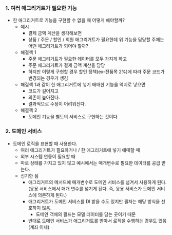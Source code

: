 ### 1. 여러 애그리거트가 필요한 기능

- 한 애그리거트로 기능을 구현할 수 없을 때 어떻게 해야할까?
  - 예시
    - 결제 금액 계산을 생각해보면
    - 상품 / 주문 / 할인 / 회원 애그리거트가 필요한데 위 기능을 담당할 주체는 어떤 애그리거트가 되어야 할까?
  - 해결책 1
    - 주문 애그리거트가 필요한 데이터를 모두 가지게 하고
    - 주문 애그리거트가 결제 금액 계산을 담당
    - 하지만 이렇게 구현할 경우 할인 정책(ex-전품목 2%)에 따라 주문 코드가 변경되는 경우가 생김
  - 해결책 1과 같이 한 애그리거트에 넣기 애매한 기능을 억지로 넣으면
    - 코드가 길어지고
    - 의존이 높아진다.
    - 결과적으로 수정이 어려워진다.
  - 해결책 2
    - 도메인 기능을 별도의 서비스로 구현하는 것이다.





### 2. 도메인 서비스

- 도메인 로직을 표현할 때 사용한다.
  - 여러 애그리거트가 필요하거나 / 한 애그리거트에 넣기 애매할 때
  - 외부 시스템 연동이 필요할 때
  - 따로 상태를 가지고 있지 않고 예시에서는 매개변수로 필요한 데이터를 공급 받는다.
  - 신기한 점
    - 애그리거트의 메서드에 매개변수로 도메인 서비스를 넘겨서 사용하게 된다. (응용 서비스에서 매개 변수를 넘기게 된다. 즉, 응용 서비스가 도메인 서비스에 의존하게 된다.)
    - 애그리거트가 도메인 서비스를 DI 받을 수도 있지만 필자는 해당 방식을 선호하지 않음.
      - 도메인 객체의 필드는 모델 데이터를 담는 곳이기 때문
    - 반대로 도메인 서비스가 애그리거트를 받아서 로직을 수행하는 경우도 있음(계좌 이체)